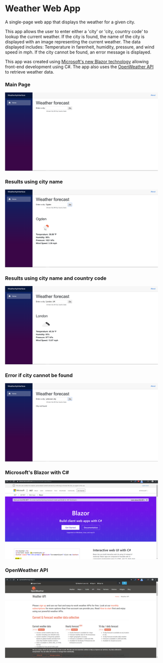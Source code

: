 # Weather Web App
A single-page web app that displays the weather for a given city.

This app allows the user to enter either a 'city' or 'city, country code' to lookup the current weather. If the city is found, the name of the city is displayed with an image representing the current weather. The data displayed includes: Temperature in farenheit, humidity, pressure, and wind speed in mph. If the city cannot be found, an error message is displayed.

This app was created using [Microsoft's new Blazor technology](https://dotnet.microsoft.com/apps/aspnet/web-apps/blazor) allowing front-end development using C#. The app also uses the [OpenWeather API](https://openweathermap.org/api) to retrieve weather data.

### Main Page
![Main Page](screenshots/main.png?raw=true "Main Page")

### Results using city name
![Results using city name](screenshots/results.png?raw=true "Results using city name")

### Results using city name and country code
![Results using city name and country code](screenshots/results2.png?raw=true "Results using city name and country code")

### Error if city cannot be found
![Error if city cannot be found](screenshots/error.png?raw=true "Error if city cannot be found")

### Microsoft's Blazor with C#
![Microsoft's Blazor with C#](screenshots/blazor.png?raw=true "Microsoft's Blazor with C#")

### OpenWeather API
![OpenWeather API](screenshots/openweather_api.png?raw=true "OpenWeather API")
